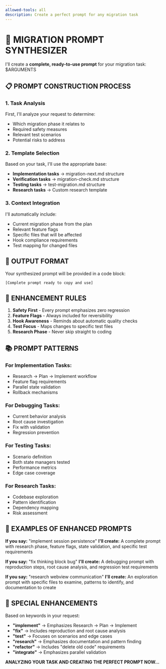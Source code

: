 ```yaml
---
allowed-tools: all
description: Create a perfect prompt for any migration task
---
```


# 🎯 MIGRATION PROMPT SYNTHESIZER

I'll create a **complete, ready-to-use prompt** for your migration task: $ARGUMENTS

## 📋 PROMPT CONSTRUCTION PROCESS

### 1. Task Analysis
First, I'll analyze your request to determine:
- Which migration phase it relates to
- Required safety measures
- Relevant test scenarios
- Potential risks to address

### 2. Template Selection
Based on your task, I'll use the appropriate base:
- **Implementation tasks** → migration-next.md structure
- **Verification tasks** → migration-check.md structure
- **Testing tasks** → test-migration.md structure
- **Research tasks** → Custom research template

### 3. Context Integration
I'll automatically include:
- Current migration phase from the plan
- Relevant feature flags
- Specific files that will be affected
- Hook compliance requirements
- Test mapping for changed files

## 🎨 OUTPUT FORMAT

Your synthesized prompt will be provided in a code block:

```
[Complete prompt ready to copy and use]
```

## 🔧 ENHANCEMENT RULES

1. **Safety First** - Every prompt emphasizes zero regression
2. **Feature Flags** - Always included for reversibility
3. **Hook Awareness** - Reminds about automatic quality checks
4. **Test Focus** - Maps changes to specific test files
5. **Research Phase** - Never skip straight to coding

## 📚 PROMPT PATTERNS

### For Implementation Tasks:
- Research → Plan → Implement workflow
- Feature flag requirements
- Parallel state validation
- Rollback mechanisms

### For Debugging Tasks:
- Current behavior analysis
- Root cause investigation
- Fix with validation
- Regression prevention

### For Testing Tasks:
- Scenario definition
- Both state managers tested
- Performance metrics
- Edge case coverage

### For Research Tasks:
- Codebase exploration
- Pattern identification
- Dependency mapping
- Risk assessment

## 🎯 EXAMPLES OF ENHANCED PROMPTS

**If you say:** "implement session persistence"
**I'll create:** A complete prompt with research phase, feature flags, state validation, and specific test requirements

**If you say:** "fix thinking block bug"
**I'll create:** A debugging prompt with reproduction steps, root cause analysis, and regression test requirements

**If you say:** "research webview communication"
**I'll create:** An exploration prompt with specific files to examine, patterns to identify, and documentation to create

## 🚀 SPECIAL ENHANCEMENTS

Based on keywords in your request:
- **"implement"** → Emphasizes Research → Plan → Implement
- **"fix"** → Includes reproduction and root cause analysis
- **"test"** → Focuses on scenarios and edge cases
- **"research"** → Emphasizes documentation and pattern finding
- **"refactor"** → Includes "delete old code" requirements
- **"integrate"** → Emphasizes parallel validation

**ANALYZING YOUR TASK AND CREATING THE PERFECT PROMPT NOW...**